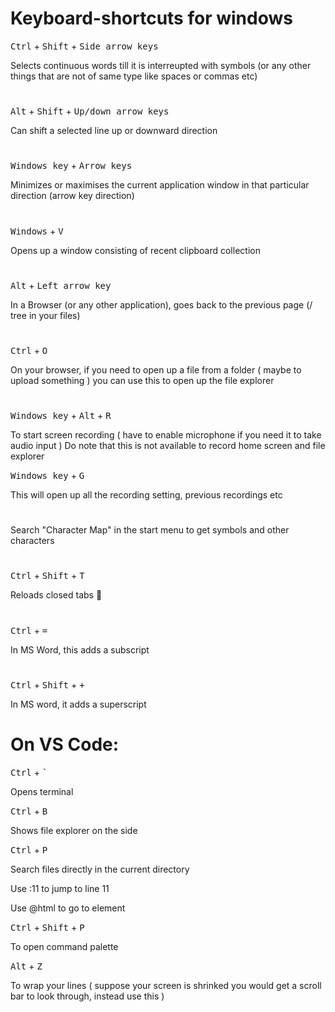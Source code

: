# Keyboard-shortcuts for windows

<kbd>Ctrl</kbd> + <kbd>Shift</kbd> + <kbd>Side arrow keys</kbd>

Selects continuous words till it is interreupted with symbols (or any other things that are not of same type like spaces or commas etc)

#
<kbd>Alt</kbd> + <kbd>Shift</kbd> + <kbd>Up/down arrow keys</kbd>

Can shift a selected line up or downward direction

#
<kbd>Windows key</kbd> + <kbd>Arrow keys</kbd>

Minimizes or maximises the current application window in that particular direction (arrow key direction)

#
<kbd>Windows</kbd> + <kbd> V </kbd>

Opens up a window consisting of recent clipboard collection

#
<kbd>Alt</kbd> + <kbd> Left arrow key </kbd>

In a Browser (or any other application), goes back to the previous page (/ tree in your files)

#
<kbd> Ctrl</kbd> + <kbd>O</kbd>

On your browser, if you need to open up a file from a folder ( maybe to upload something ) you can use this to open up the file explorer

#
<kbd>Windows key</kbd> + <kbd>Alt</kbd> + <kbd>R</kbd>

To start screen recording ( have to enable microphone if you need it to take audio input ) 
Do note that this is not available to record home screen and file explorer

<kbd>Windows key</kbd> + <kbd> G</kbd>

This will open up all the recording setting, previous recordings etc

#
Search "Character Map" in the start menu to get symbols and other characters 

#
<kbd>Ctrl</kbd> + <kbd>Shift</kbd> + <kbd>T</kbd>

Reloads closed tabs 💙
#
<kbd>Ctrl</kbd> + <kbd>=</kbd>

In MS Word, this adds a subscript
#

<kbd>Ctrl</kbd> + <kbd>Shift</kbd> + <kbd> + </kbd>

In MS word, it adds a superscript
# On VS Code:
<kbd>Ctrl</kbd> + <kbd>`</kbd>

Opens terminal

<kbd>Ctrl</kbd> + <kbd> B</kbd>

Shows file explorer on the side

<kbd>Ctrl</kbd> + <kbd>P</kbd>

Search files directly in the current directory

Use :11 to jump to line 11

Use @html to go to element

<kbd> Ctrl</kbd> + <kbd>Shift</kbd> + <kbd> P</kbd>

To open command palette

<kbd>Alt</kbd> + <kbd>Z</kbd>

To wrap your lines ( suppose your screen is shrinked you would get a scroll bar to look through, instead use this )
